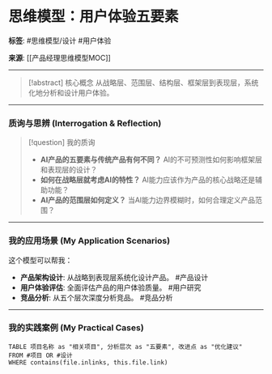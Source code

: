 # 思维模型：用户体验五要素

**标签**: #思维模型/设计 #用户体验

**来源**: [[产品经理思维模型MOC]]

---

> [!abstract] 核心概念
> 从战略层、范围层、结构层、框架层到表现层，系统化地分析和设计用户体验。

---

### 质询与思辨 (Interrogation & Reflection)

>[!question] 我的质询
>- **AI产品的五要素与传统产品有何不同？** AI的不可预测性如何影响框架层和表现层的设计？
>- **如何在战略层就考虑AI的特性？** AI能力应该作为产品的核心战略还是辅助功能？
>- **AI产品的范围层如何定义？** 当AI能力边界模糊时，如何合理定义产品范围？

---

### 我的应用场景 (My Application Scenarios)

这个模型可以帮我：
- **产品架构设计**: 从战略到表现层系统化设计产品。 #产品设计
- **用户体验评估**: 全面评估产品的用户体验质量。 #用户研究
- **竞品分析**: 从五个层次深度分析竞品。 #竞品分析

---

### 我的实践案例 (My Practical Cases)

```dataview
TABLE 项目名称 as "相关项目", 分析层次 as "五要素", 改进点 as "优化建议"
FROM #项目 OR #设计
WHERE contains(file.inlinks, this.file.link)
```